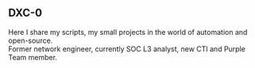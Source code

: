 ## DXC-0

Here I share my scripts, my small projects in the world of automation and open-source. \
Former network engineer, currently SOC L3 analyst, new CTI and Purple Team member. 
